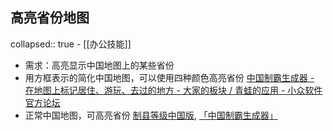 ## 高亮省份地图
collapsed:: true
	- [[办公技能]]
- 需求：高亮显示中国地图上的某些省份
- 用方框表示的简化中国地图，可以使用四种颜色高亮省份 [中国制霸生成器 - 在地图上标记居住、游玩、去过的地方 - 大家的板块 / 青蛙的应用 - 小众软件官方论坛](https://meta.appinn.net/t/topic/37138/7)
- 正常中国地图，可高亮省份 [制县等级中国版](https://miklcct.github.io/zhixian-dengji-zhongguo-ban/), [「中国制霸生成器」](https://qianphong.github.io/china-ex-ns/)